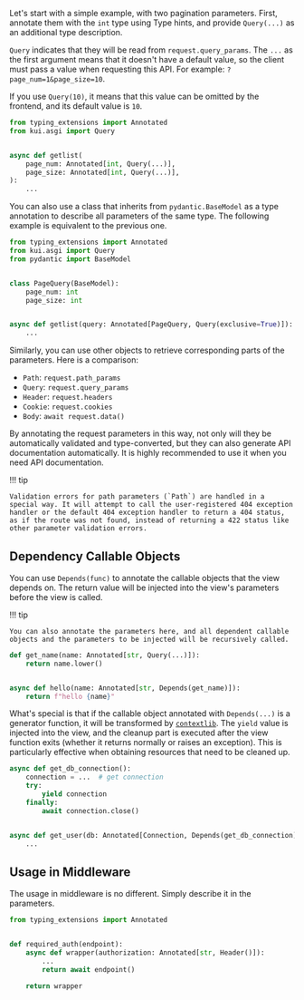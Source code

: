 Let's start with a simple example, with two pagination parameters. First, annotate them with the `int` type using Type hints, and provide `Query(...)` as an additional type description.

`Query` indicates that they will be read from `request.query_params`. The `...` as the first argument means that it doesn't have a default value, so the client must pass a value when requesting this API. For example: `?page_num=1&page_size=10`.

If you use `Query(10)`, it means that this value can be omitted by the frontend, and its default value is `10`.

```python
from typing_extensions import Annotated
from kui.asgi import Query


async def getlist(
    page_num: Annotated[int, Query(...)],
    page_size: Annotated[int, Query(...)],
):
    ...
```

You can also use a class that inherits from `pydantic.BaseModel` as a type annotation to describe all parameters of the same type. The following example is equivalent to the previous one.

```python
from typing_extensions import Annotated
from kui.asgi import Query
from pydantic import BaseModel


class PageQuery(BaseModel):
    page_num: int
    page_size: int


async def getlist(query: Annotated[PageQuery, Query(exclusive=True)]):
    ...
```

Similarly, you can use other objects to retrieve corresponding parts of the parameters. Here is a comparison:

- `Path`: `request.path_params`
- `Query`: `request.query_params`
- `Header`: `request.headers`
- `Cookie`: `request.cookies`
- `Body`: `await request.data()`

By annotating the request parameters in this way, not only will they be automatically validated and type-converted, but they can also generate API documentation automatically. It is highly recommended to use it when you need API documentation.

!!! tip

    Validation errors for path parameters (`Path`) are handled in a special way. It will attempt to call the user-registered 404 exception handler or the default 404 exception handler to return a 404 status, as if the route was not found, instead of returning a 422 status like other parameter validation errors.

## Dependency Callable Objects

You can use `Depends(func)` to annotate the callable objects that the view depends on. The return value will be injected into the view's parameters before the view is called.

!!! tip

    You can also annotate the parameters here, and all dependent callable objects and the parameters to be injected will be recursively called.

```python
def get_name(name: Annotated[str, Query(...)]):
    return name.lower()


async def hello(name: Annotated[str, Depends(get_name)]):
    return f"hello {name}"
```

What's special is that if the callable object annotated with `Depends(...)` is a generator function, it will be transformed by [`contextlib`](https://docs.python.org/3/library/contextlib.html). The `yield` value is injected into the view, and the cleanup part is executed after the view function exits (whether it returns normally or raises an exception). This is particularly effective when obtaining resources that need to be cleaned up.

```python
async def get_db_connection():
    connection = ...  # get connection
    try:
        yield connection
    finally:
        await connection.close()


async def get_user(db: Annotated[Connection, Depends(get_db_connection)]):
    ...
```

## Usage in Middleware

The usage in middleware is no different. Simply describe it in the parameters.

```python
from typing_extensions import Annotated


def required_auth(endpoint):
    async def wrapper(authorization: Annotated[str, Header()]):
        ...
        return await endpoint()

    return wrapper
```
